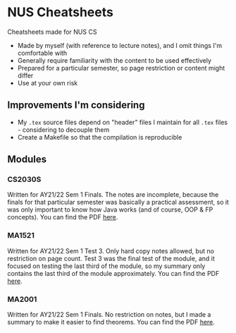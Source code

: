 # NUS Cheatsheets

Cheatsheets made for NUS CS

- Made by myself (with reference to lecture notes), and I omit things I'm comfortable with
- Generally require familiarity with the content to be used effectively
- Prepared for a particular semester, so page restriction or content might differ
- Use at your own risk

## Improvements I'm considering

- My `.tex` source files depend on "header" files I maintain for all `.tex` files - considering to decouple them
- Create a Makefile so that the compilation is reproducible

## Modules

### CS2030S

Written for AY21/22 Sem 1 Finals. The notes are incomplete, because the finals for that particular semester was basically a practical assessment, so it was only important to know how Java works (and of course, OOP & FP concepts). You can find the PDF [here](CS2030S/CS2030S-AY2122S1-Finals.pdf).

### MA1521

Written for AY21/22 Sem 1 Test 3. Only hard copy notes allowed, but no restriction on page count. Test 3 was the final test of the module, and it focused on testing the last third of the module, so my summary only contains the last third of the module approximately. You can find the PDF [here](MA1521/MA1521-AY2122S1-Test-3.pdf).

### MA2001

Written for AY21/22 Sem 1 Finals. No restriction on notes, but I made a summary to make it easier to find theorems. You can find the PDF [here](MA2001/MA2001-AY2122S1-Finals.pdf).
